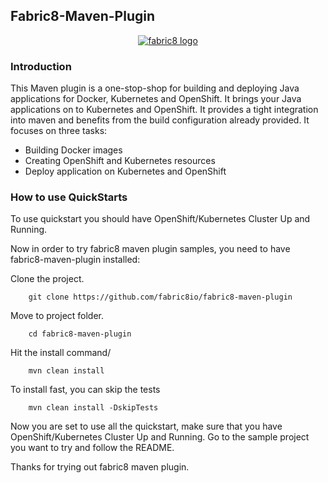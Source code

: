 ## Fabric8-Maven-Plugin

<p align="center">
  <a href="http://fabric8.io/">
  	<img src="https://raw.githubusercontent.com/fabric8io/fabric8/master/docs/images/cover/cover_small.png" alt="fabric8 logo"/>
  </a>
</p>

### Introduction
This Maven plugin is a one-stop-shop for building and deploying Java applications for Docker, Kubernetes and OpenShift. It brings your Java applications on to Kubernetes and OpenShift. It provides a tight integration into maven and benefits from the build configuration already provided. It focuses on three tasks:
+ Building Docker images
+ Creating OpenShift and Kubernetes resources
+ Deploy application on Kubernetes and OpenShift

### How to use QuickStarts

To use quickstart you should have OpenShift/Kubernetes Cluster Up and Running.

Now in order to try fabric8 maven plugin samples, you need to have fabric8-maven-plugin installed:

Clone the project.
```
    git clone https://github.com/fabric8io/fabric8-maven-plugin
```

Move to project folder.
```
    cd fabric8-maven-plugin
```

Hit the install command/
```
    mvn clean install
```

To install fast, you can skip the tests
```
    mvn clean install -DskipTests
```

Now you are set to use all the quickstart, make sure that you have OpenShift/Kubernetes Cluster Up and Running. Go to the sample project you want to try and follow the README.

Thanks for trying out fabric8 maven plugin.
